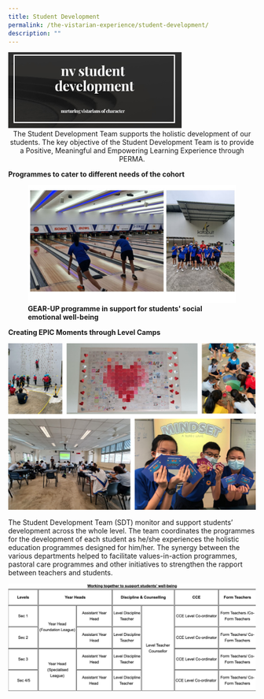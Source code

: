 ```yaml
---
title: Student Development
permalink: /the-vistarian-experience/student-development/
description: ""
---
```

<img src="/images/SDT2021.jpg" style="width:70%">
<center>The Student Development Team supports the holistic development of our students. The key objective of the Student Development Team is to provide a&nbsp;Positive, Meaningful and Empowering Learning Experience through PERMA.</center>

**Programmes to cater to different needs of the cohort**

<figure>
    <img src="/images/The%20Vistarian%20Experience/Student%20Development/gear%20up.jpg">
    <figcaption><strong>GEAR-UP programme in support for students' social emotional well-being </strong></figcaption>
</figure>

**Creating EPIC Moments through&nbsp;Level Camps**

![](/images/sd2.png)

The Student Development Team (SDT) monitor and support students’ development across the whole level. The team coordinates the programmes for the development of each student as he/she experiences the holistic education programmes designed for him/her. The synergy between the various departments helped to facilitate values-in-action programmes, pastoral care programmes and other initiatives to strengthen the rapport between teachers and students.

![](/images/sd3.png)